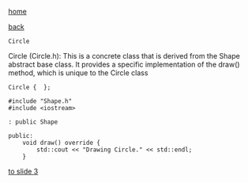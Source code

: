 [home](./page01.md)

[back](./page01.md)

```
Circle
```

Circle (Circle.h): This is a concrete class that is derived from the Shape abstract base class. It provides a specific implementation of the draw() method, which is unique to the Circle class

```
Circle {  };
```

```
#include "Shape.h"
#include <iostream>
```

```
: public Shape
```

```
public:
    void draw() override {
        std::cout << "Drawing Circle." << std::endl;
    }
```

[to slide 3](./page03.md)
